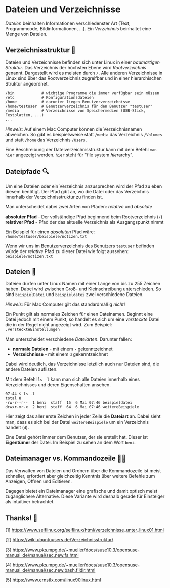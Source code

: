 # Dateien und Verzeichnisse

*Dateien* beinhalten Informationen verschiedenster Art (Text, Programmcode, Bildinformationen, …).
Ein *Verzeichnis* beinhaltet eine Menge von Dateien.

## Verzeichnisstruktur 🌳

Dateien und Verzeichnisse befinden sich unter Linux in einer *baumartigen Struktur*. Das Verzeichnis der höchsten Ebene wird *Rootverzeichnis* genannt. Dargestellt wird es meisten durch `/`. Alle anderen Verzeichnisse in Linux sind über das Rootverzeichnis zugreifbar und in einer hierarchischen Struktur angeordnet.

```
/bin            # wichtige Programme die immer verfügbar sein müssen
/etc            # Konfigurationsdateien
/home           # darunter liegen Benutzerverzeichnisse
/home/testuser  # Benutzerverzeichnis für den Benutzer "testuser"
/media          # Verzeichnisse von Speichermedien (USB-Stick, Festplatten, ...)
...
```

*Hinweis:* Auf einem Mac Computer können die Verzeichnisnamen abweichen. So gibt es beispielsweise statt `/media` das Verzeichnis `/Volumes` und statt `/home` das Verzeichnis `/Users`.

Eine Beschreibung der Dateiverzeichnisstruktur kann mit dem Befehl `man hier` angezeigt werden. `hier` steht für "file system *hier*archy".



## Dateipfade 🔍

Um eine Dateien oder ein Verzeichnis anzusprechen wird der Pfad zu eben diesem benötigt. Der Pfad gibt an, wo die Datei oder das Verzeichnis innerhalb der Verzeichnisstruktur zu finden ist.

Man unterscheidet dabei zwei Arten von Pfaden: *relative* und *absolute*

**absoluter Pfad** - Der vollständige Pfad beginnend beim Rootverzeichnis (`/`)
**relativer Pfad** - Pfad der das aktuelle Verzeichnis als Ausgangspunkt nimmt

Ein Beispiel für einen *absoluten* Pfad wäre: `/home/testuser/beispiele/notizen.txt`

Wenn wir uns im Benutzerverzeichnis des Benutzers `testuser` befinden würde der *relative* Pfad zu dieser Datei wie folgt aussehen: `beispiele/notizen.txt`



## Dateien 📄

Dateien dürfen unter Linux Namen mit einer Länge von bis zu 255 Zeichen haben. Dabei wird zwischen Groß- und Kleinschreibung unterschieden. So sind `beispielDatei` und `beispieldatei` zwei verschiedene Dateien.

*Hinweis:* Für Mac Computer gilt das standardmäßig *nicht*!

Ein Punkt gilt als normales Zeichen für einen Dateinamen. Beginnt eine Datei jedoch mit einem Punkt, so handelt es sich um eine *versteckte* Datei die in der Regel nicht angezeigt wird. Zum Beispiel: `.versteckteEinstellungen`

Man unterscheidet verschiedene *Dateiarten*. Darunter fallen:

- **normale Dateien** - mit einem `-` gekenntzeichnet
- **Verzeichnisse** - mit einem `d` gekenntzeichnet

Dabei wird deutlich, das Verzeichnisse letztlich auch nur Dateien sind, die andere Dateien auflisten.

Mit dem Befehl `ls -l` kann man sich alle Dateien innerhalb eines Verzeichnisses und deren Eigenschaften ansehen.

```
07:44 $ ls -l
total 8
-rw-r--r--  1 beni  staff  15  6 Mai 07:46 beispieldatei
drwxr-xr-x  2 beni  staff  64  6 Mai 07:46 weitereBeispiele
```

Hier zeigt das aller erste Zeichen in jeder Zeile die **Dateiart** an. Dabei sieht man, dass es sich bei der Datei `weitereBeispiele` um ein Verzeichnis handelt (`d`).

Eine Datei gehört immer dem Benutzer, der sie erstellt hat. Dieser ist **Eigentümer** der Datei. Im Beispiel zu sehen an dem Wort `beni`.



## Dateimanager vs. Kommandozeile 🤷‍♂️

Das Verwalten von Dateien und Ordnern über die Kommandozeile ist meist schneller, erfordert aber gleichzeitig Kenntnis über weitere Befehle zum Anzeigen, Öffnen und Editieren.

Dagegen bietet ein Dateimanager eine grafische und damit optisch meist zugänglichere Alternative. Diese Variante wird deshalb gerade für Einsteiger als intuitiver betrachtet.



## Thanks! 👏

[1] https://www.selflinux.org/selflinux/html/verzeichnisse_unter_linux01.html

[2] https://wiki.ubuntuusers.de/Verzeichnisstruktur/

[3] https://www.pks.mpg.de/~mueller/docs/suse10.3/opensuse-manual_de/manual/sec.new.fs.html

[4] https://www.pks.mpg.de/~mueller/docs/suse10.3/opensuse-manual_de/manual/sec.new.bash.fildir.html

[5] https://www.ernstlx.com/linux90linux.html
